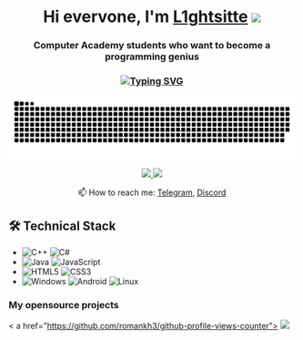 <h1 align="center">Hi evervone, I'm <a href="https://github.com/L1ghtsitte" target="_blank">L1ghtsitte</a> 
<img src="https://github.com/blackcater/blackcater/raw/main/images/Hi.gif" height="32"/></h1>
<h3 align="center">Computer Academy students who want to become a programming genius</h3>

<h3 align="center"> <a href="https://github.com/L1ghtsitte"><img src="https://readme-typing-svg.herokuapp.com?font=Fira+Code&pause=1000&color=6DF72E&width=435&separator=%3C&lines=%D0%92%D0%BE%D0%B7%D0%BC%D0%BE%D0%B6%D0%BD%D0%BE+%D1%8F+%D0%B4%D0%B5%D0%BB%D0%B0%D1%8E+%D1%87%D1%82%D0%BE-%D1%82%D0%BE+%D0%BD%D0%B5+%D1%82%D0%B0%D0%BA;%3C+%D0%9D%D0%BE+%D1%82%D1%8B+%D0%B2%D1%81%D0%B5+%D1%80%D0%B0%D0%B2%D0%BD%D0%BE+%D1%8D%D1%82%D0%BE+%D1%81%D0%BF%D0%B8%D1%88%D0%B5%D1%88%D1%8C+%F0%9F%98%8E%F0%9F%98%8E%F0%9F%98%8E" alt="Typing SVG" /></a> </h3>

<picture>
  <source media="(prefers-color-scheme: dark)" srcset="https://github.com/L1ghtsitte/L1ghtsitte/blob/main/snake/snake.svg" />
  <source media="(prefers-color-scheme: light)" srcset="https://github.com/L1ghtsitte/L1ghtsitte/blob/main/snake/snake.svg)" />
  <img alt="github-snake" src="https://github.com/L1ghtsitte/L1ghtsitte/blob/main/snake/snake.svg" />
</picture>

<p align='center'>
  <a href="https://t.me/L1ghtsitteLoL">
       <img src="https://img.shields.io/badge/Telegram-2CA5E0?style=for-the-badge&logo=telegram&logoColor=black"/>
   </a>
    <a href="https://discord.gg/QpFHWwX7BW">
       <img src="https://img.shields.io/badge/Discord-2CA5E0?style=for-the-badge&logo=discord&logoColor=black"/>
   </a>
<p align='center'>
   📫 How to reach me: <a href='https://t.me/L1ghtsitteLoL'>Telegram</a>, <a href='https://discord.gg/QpFHWwX7BW'>Discord</a>
</p>

## 🛠 Technical Stack
*   ![C++](https://img.shields.io/badge/c++-%2300599C.svg?style=for-the-badge&logo=c%2B%2B&logoColor=white) ![C#](https://img.shields.io/badge/c%23-%23239120.svg?style=for-the-badge&logo=csharp&logoColor=white)
*   ![Java](https://img.shields.io/badge/java-%23ED8B00.svg?style=for-the-badge&logo=openjdk&logoColor=white) ![JavaScript](https://img.shields.io/badge/javascript-%23323330.svg?style=for-the-badge&logo=javascript&logoColor=%23F7DF1E)
*   ![HTML5](https://img.shields.io/badge/html5-%23E34F26.svg?style=for-the-badge&logo=html5&logoColor=white) ![CSS3](https://img.shields.io/badge/css3-%231572B6.svg?style=for-the-badge&logo=css3&logoColor=white)
*   ![Windows](https://img.shields.io/badge/Windows-0078D6?style=for-the-badge&logo=windows&logoColor=white) ![Android](https://img.shields.io/badge/Android-3DDC84?style=for-the-badge&logo=android&logoColor=white) ![Linux](https://img.shields.io/badge/Linux-FCC624?style=for-the-badge&logo=linux&logoColor=black)

### My opensource projects
 < a  href="https://github.com/romankh3/github-profile-views-counter">
       <img width="175px" src="https://komarev.com/ghpvc/?username=L1ghtsitte&color=DE002D">
   </a>
</div>


